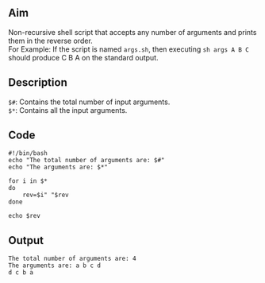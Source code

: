 ## Aim
Non-recursive shell script that accepts any number of arguments and prints them in the reverse order.  
For Example: If the script is named `args.sh`, then executing `sh args A B C` should produce C B A on the standard output.

## Description
`$#`: Contains the total number of input arguments.  
`$*`: Contains all the input arguments.  

## Code
```
#!/bin/bash
echo "The total number of arguments are: $#"
echo "The arguments are: $*"

for i in $*
do
	rev=$i" "$rev
done

echo $rev
```

## Output
```
The total number of arguments are: 4
The arguments are: a b c d
d c b a
```
